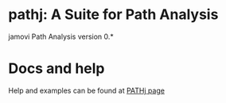 # pathj: A Suite for Path Analysis

jamovi Path Analysis 
version 0.*

# Docs and help

Help and examples can be found at [PATHj page](https://pathj.github.io/)
